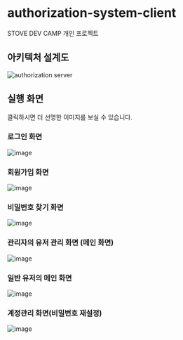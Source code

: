 # authorization-system-client

STOVE DEV CAMP 개인 프로젝트

## 아키텍처 설계도
![authorization server](https://user-images.githubusercontent.com/38098157/146682721-ec0e91a7-08d9-46ba-ba5e-db769cf4376b.jpg)

## 실행 화면

클릭하시면 더 선명한 이미지를 보실 수 있습니다.

### 로그인 화면

![image](https://user-images.githubusercontent.com/38098157/146702483-6d6860e6-e1e0-4da1-b1ff-6a13f250976d.png)

### 회원가입 화면

![image](https://user-images.githubusercontent.com/38098157/146703017-53c13dbc-36fa-49db-9060-497ab7720658.png)

### 비밀번호 찾기 화면

![image](https://user-images.githubusercontent.com/38098157/146703064-829b6706-b59d-469b-86bf-ccb1055cb19f.png)

### 관리자의 유저 관리 화면 (메인 화면)

![image](https://user-images.githubusercontent.com/38098157/146781222-cd6ebe4c-ded2-4dbf-8a52-c4f0c46ea0c2.png)

### 일반 유저의 메인 화면
![image](https://user-images.githubusercontent.com/38098157/146780947-00211126-836e-4210-b8a9-0af7f1d3ac74.png)

### 계정관리 화면(비밀번호 재설정)

![image](https://user-images.githubusercontent.com/38098157/146780891-7ea34771-6ca4-4d5a-9428-cff843c2123a.png)
